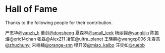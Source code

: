 # Hall of Fame

Thanks to the following people for their contribution.

严志华[@yanzh_h](https://gitee.com/yanzh_h)
董剑[@dogsheng](https://gitee.com/dogsheng)
夏森林[@small_leek](https://gitee.com/small_leek)
杨丽锦[@yanglijin](https://gitee.com/yanglijin)
陈振煜[@eric14chan](https://gitee.com/eric14chan)
张磊[@AlexZ11](https://gitee.com/AlexZ11)
凌笙[@ultra_planet](https://gitee.com/ultra_planet)
王晓鹏[@wangxp006](https://gitee.com/wangxp006)
朱春意[@zhuchunyi](https://gitee.com/zhuchunyi)
宋楠楠[@orange-snn](https://gitee.com/orange-snn)
缪开波[@miao_kaibo](https://gitee.com/miao_kaibo)
汪奕如[@ruebb](https://gitee.com/ruebb)
